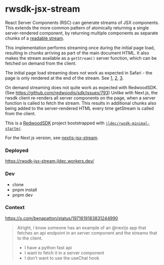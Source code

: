 # rwsdk-jsx-stream

React Server Components (RSC) can generate streams of JSX components. This extends the more common pattern of atomically returning a single server-rendered component, by returning multiple components as separate chunks of a [readable stream](https://developer.mozilla.org/en-US/docs/Web/API/ReadableStream).

This implementation performs streaming once during the initial page load, resulting in chunks arriving as part of the main document HTML. It also makes the stream available as a `getStream()` server function, which can be fetched on demand from the client.

The initial page load streaming does not work as expected in Safari - the page is only rendered at the end of the stream. See [1](https://github.com/vercel/next.js/issues/51033), [2](https://github.com/vercel/next.js/issues/52444), [3](https://bugs.webkit.org/show_bug.cgi?id=252413).

On demand streaming does not quite work as expected with RedwoodSDK. (See https://github.com/redwoodjs/sdk/issues/793) Unlike with Next.js, the rwsdk client re-renders all server components on the page, when a server function is called to fetch the stream. This results in additional chunks also being added to the server-rendered HTML every time getStream is called from the client.

This is a [RedwoodSDK](https://docs.rwsdk.com/) project bootstrapped with [`jldec/rwsdk-minimal-starter`](https://github.com/jldec/rwsdk-minimal-starter).

For the Next.js version, see [nextjs-jsx-stream](https://github.com/jldec/next-jsx-stream).

### Deployed
https://rwsdk-jsx-stream.jldec.workers.dev/

### Dev
- clone
- pnpm install
- pnpm dev

### Context
https://x.com/benapatton/status/1971619183831244990

> Alright, I know someone has an example of an @nextjs
> app that fetches an api endpoint in an server component and the streams that to the client.
>
> - I have a python fast api
> - I want to fetch it in a server component
> - I don't want to use the useChat hook
